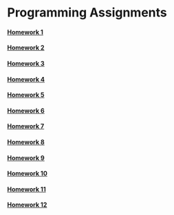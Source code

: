 
# Programming Assignments

#### [Homework 1](https://github.com/MarkShinozaki/CPTS223-AdvancedDataStructuresInCpp/tree/Homeworks/Homework%201)
  
#### [Homework 2](https://github.com/MarkShinozaki/CPTS223-AdvancedDataStructuresInCpp/tree/Homeworks/Homework%202/hw2-soln)

#### [Homework 3](https://github.com/MarkShinozaki/CPTS223-AdvancedDataStructuresInCpp/tree/Homeworks/Homework%203)

#### [Homework 4](https://github.com/MarkShinozaki/CPTS223-AdvancedDataStructuresInCpp/tree/Homeworks/Homework%204/hw4-soln)
  
#### [Homework 5](https://github.com/MarkShinozaki/CPTS223-AdvancedDataStructuresInCpp/tree/Homeworks/Homework%205)
  
#### [Homework 6](https://github.com/MarkShinozaki/CPTS223-AdvancedDataStructuresInCpp/tree/Homeworks/Homework%206)
  
#### [Homework 7](https://github.com/MarkShinozaki/CPTS223-AdvancedDataStructuresInCpp/tree/Homeworks/Homework%207)

#### [Homework 8](https://github.com/MarkShinozaki/CPTS223-AdvancedDataStructuresInCpp/tree/Homeworks/Homework%208)

#### [Homework 9](https://github.com/MarkShinozaki/CPTS223-AdvancedDataStructuresInCpp/tree/Homeworks/Homework%209)

#### [Homework 10](https://github.com/MarkShinozaki/CPTS223-AdvancedDataStructuresInCpp/tree/Homeworks/Homework%2010)

#### [Homework 11](https://github.com/MarkShinozaki/CPTS223-AdvancedDataStructuresInCpp/tree/Homeworks/Homework%2011)

#### [Homework 12](https://github.com/MarkShinozaki/CPTS223-AdvancedDataStructuresInCpp/tree/Homeworks/Homework%2012)



















